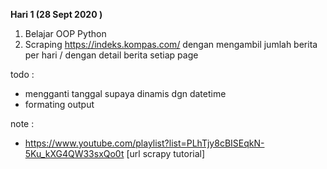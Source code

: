 **Hari 1 (28 Sept 2020 )**

 1. Belajar OOP Python
 2. Scraping https://indeks.kompas.com/ dengan mengambil jumlah berita    per hari / dengan detail berita setiap page

todo : 

 - mengganti tanggal supaya dinamis dgn datetime
 - formating output

note :

 - https://www.youtube.com/playlist?list=PLhTjy8cBISEqkN-5Ku_kXG4QW33sxQo0t [url scrapy tutorial]
